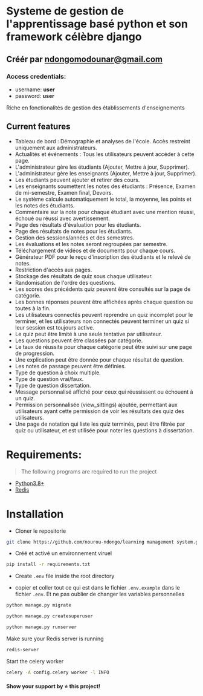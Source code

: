 # Systeme de gestion de l'apprentissage basé python et son framework célèbre django

## Créér par  [ndongomodounar@gmail.com](https://adilmohak1.pythonanywhere.com/)

### Access credentials:
  - username: **user**
  - password: **user**


Riche en fonctionalités de gestion des établissements d'enseignements



## Current features

- Tableau de bord : Démographie et analyses de l'école. Accès restreint uniquement aux administrateurs.
- Actualités et événements : Tous les utilisateurs peuvent accéder à cette page.
- L'administrateur gère les étudiants (Ajouter, Mettre à jour, Supprimer).
- L'administrateur gère les enseignants (Ajouter, Mettre à jour, Supprimer).
- Les étudiants peuvent ajouter et retirer des cours.
- Les enseignants soumettent les notes des étudiants : Présence, Examen de mi-semestre, Examen final, Devoirs.
- Le système calcule automatiquement le total, la moyenne, les points et les notes des étudiants.
- Commentaire sur la note pour chaque étudiant avec une mention réussi, échoué ou réussi avec avertissement.
- Page des résultats d'évaluation pour les étudiants.
- Page des résultats de notes pour les étudiants.
- Gestion des sessions/années et des semestres.
- Les évaluations et les notes seront regroupées par semestre.
- Téléchargement de vidéos et de documents pour chaque cours.
- Générateur PDF pour le reçu d'inscription des étudiants et le relevé de notes.
- Restriction d'accès aux pages.
- Stockage des résultats de quiz sous chaque utilisateur.
- Randomisation de l'ordre des questions.
- Les scores des précédents quiz peuvent être consultés sur la page de catégorie.
- Les bonnes réponses peuvent être affichées après chaque question ou toutes à la fin.
- Les utilisateurs connectés peuvent reprendre un quiz incomplet pour le terminer, et les utilisateurs non connectés peuvent terminer un quiz si leur session est toujours active.
- Le quiz peut être limité à une seule tentative par utilisateur.
- Les questions peuvent être classées par catégorie.
- Le taux de réussite pour chaque catégorie peut être suivi sur une page de progression.
- Une explication peut être donnée pour chaque résultat de question.
- Les notes de passage peuvent être définies.
- Type de question à choix multiple.
- Type de question vrai/faux.
- Type de question dissertation.
- Message personnalisé affiché pour ceux qui réussissent ou échouent à un quiz.
- Permission personnalisée (view_sittings) ajoutée, permettant aux utilisateurs ayant cette permission de voir les résultats des quiz des utilisateurs.
- Une page de notation qui liste les quiz terminés, peut être filtrée par quiz ou utilisateur, et est utilisée pour noter les questions à dissertation.


# Requirements:

> The following programs are required to run the project

- [Python3.8+](https://www.python.org/downloads/)
- [Redis](https://redis.io/docs/latest/operate/oss_and_stack/install/install-redis/)

# Installation

- Cloner le repositorie

```bash
git clone https://github.com/nourou-ndongo/learning management system.git
```

- Créé et activé un environnement viruel 

```bash
pip install -r requirements.txt
```

- Create `.env` file inside the root directory

- copier et coller tout ce qui est dans le fichier `.env.example` dans le fichier `.env`. Et ne pas oublier de changer les variables personnelles

```bash
python manage.py migrate
```

```bash
python manage.py createsuperuser
```

```bash
python manage.py runserver
```

Make sure your Redis server is running

```bash
redis-server
```

Start the celery worker

```bash
celery -A config.celery worker -l INFO
```




#### Show your support by ⭐️ this project!
